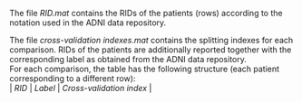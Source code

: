 The file *RID.mat* contains the RIDs of the patients (rows) according to the notation used in the ADNI data repository.

The file *cross-validation indexes.mat* contains the splitting indexes for each comparison.
RIDs of the patients are additionally reported together with the corresponding label as obtained from the ADNI data repository. <br>
For each comparison, the table has the following structure (each patient corresponding to a different row): <br>
|  *RID*  |  *Label*  |  *Cross-validation index*  |

